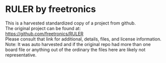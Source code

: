 
# RULER by freetronics  
This is a harvested standardized copy of a project from github.  
The original project can be found at:  
https://github.com/freetronics/RULER  
Please consult that link for additional, details, files, and license information.  
Note: It was auto harvested and if the original repo had more than one board file or anything out of the ordinary the files here are likely not representative.  
    